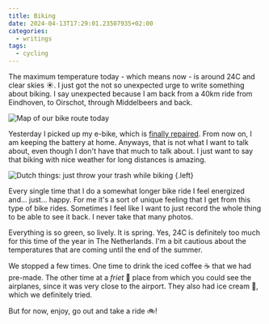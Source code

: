 ```yaml
---
title: Biking
date: 2024-04-13T17:29:01.23507935+02:00
categories:
  - writings
tags:
  - cycling
---
```


The maximum temperature today - which means now - is around 24C and clear skies ☀️. I just got the not so unexpected urge to write something about biking. I say unexpected because I am back from a 40km ride from Eindhoven, to Oirschot, through Middelbeers and back.

<!--more-->

![Map of our bike route today](image:2024-04-13-biking-oirschot)

Yesterday I picked up my e-bike, which is [finally repaired](/2024/04/01/bike-thieves/). From now on, I am keeping the battery at home. Anyways, that is not what I want to talk about, even though I don't have that much to talk about. I just want to say that biking with nice weather for long distances is amazing.

![Dutch things: just throw your trash while biking](image:2024-04-13-trash-fietspad)
{.left}

Every single time that I do a somewhat longer bike ride I feel energized and... just... happy. For me it's a sort of unique feeling that I get from this type of bike rides. Sometimes I feel like I want to just record the whole thing to be able to see it back. I never take that many photos.

Everything is so green, so lively. It is spring. Yes, 24C is definitely too much for this time of the year in The Netherlands. I'm a bit  cautious about the temperatures that are coming until the end of the summer.

We stopped a few times. One time to drink the iced coffee ☕️ that we had pre-made. The other time at a *friet* 🍟 place from which you could see the airplanes, since it was very close to the airport. They also had ice cream 🍨, which we definitely tried.

But for now, enjoy, go out and take a ride 🚲!

<div style='clear: both'></div>
